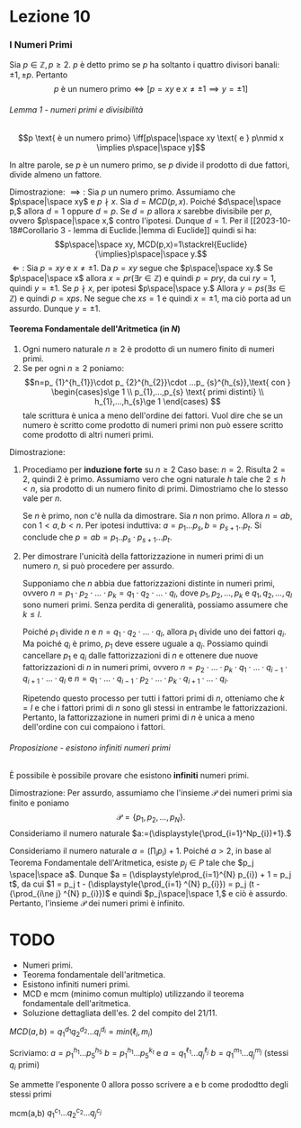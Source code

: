 # Lezione 10
### I Numeri Primi
Sia $p \in \mathbb{Z},p\ge2.$ $p$ è detto primo se $p$ ha soltanto i quattro divisori banali: $\pm 1,\pm p$. Pertanto $$p \text{ è un numero primo} \iff[p=xy \text{ e } x\ne\pm1 \implies y=\pm1]$$
###### Lemma 1 - numeri primi e divisibilità
$$p \text{ è un numero primo} \iff[p\space|\space xy \text{ e } p\nmid x \implies p\space|\space y]$$

In altre parole, se $p$ è un numero primo, se $p$ divide il prodotto di due fattori, divide almeno un fattore.

Dimostrazione:
$\implies:$
Sia $p$ un numero primo. Assumiamo che $p\space|\space xy$ e $p\nmid x$. Sia $d=MCD(p,x).$ Poiché $d\space|\space p,$ allora $d=1$ oppure $d=p.$ Se $d=p$ allora $x$ sarebbe divisibile per $p$, ovvero $p\space|\space x,$ contro l'ipotesi. Dunque $d=1.$ Per il [[2023-10-18#Corollario 3 - lemma di Euclide.|lemma di Euclide]] quindi si ha:$$p\space|\space xy, MCD(p,x)=1\stackrel{Euclide}{\implies}p\space|\space y.$$
$\Longleftarrow:$
Sia $p=xy$ e $x\ne\pm 1.$ Da $p=xy$ segue che $p\space|\space xy.$
Se $p\space|\space x$ allora $x=pr(\exists r\in \mathbb{Z})$ e quindi $p=pry,$ da cui $ry=1,$ quindi $y=\pm 1.$ Se $p\nmid x,$ per ipotesi $p\space|\space y.$ Allora $y=ps(\exists s\in \mathbb{Z})$ e quindi $p=xps.$ Ne segue che $xs=1$ e quindi $x=\pm1,$ ma ciò porta ad un assurdo. Dunque $y=\pm1.$

#### Teorema Fondamentale dell'Aritmetica (in $N$)
1) Ogni numero naturale $n\ge 2$ è prodotto di un numero finito di numeri primi.
2) Se per ogni $n\ge2$ poniamo:$$n=p_ {1}^{h_{1}}\cdot p_ {2}^{h_{2}}\cdot ...p_ {s}^{h_{s}},\text{ con } \begin{cases}s\ge 1 \\ p_{1},...,p_{s}  \text{ primi distinti} \\ h_{1},...,h_{s}\ge 1 \end{cases} $$tale scrittura è unica a meno dell'ordine dei fattori. Vuol dire che se un numero è scritto come prodotto di numeri primi non può essere scritto come prodotto di altri numeri primi.

Dimostrazione:
1) Procediamo per **induzione forte** su $n\ge 2$
	Caso base: $n=2.$ Risulta $2=2,$ quindi $2$ è primo.
	Assumiamo vero che ogni naturale $h$ tale che $2\le h< n,$ sia prodotto di un numero finito di primi. Dimostriamo che lo stesso vale per $n.$
	
	Se $n$ è primo, non c'è nulla da dimostrare. Sia $n$ non primo. Allora $n=ab,$ con $1<a,b<n.$ Per ipotesi induttiva: $a=p_{1} ... p_{s},b=p_{s+1}..p_{t}$. Si conclude che $p=ab=p_{1}..p_{s}\cdot p_{s+1}...p_{t}$.
2) Per dimostrare l'unicità della fattorizzazione in numeri primi di un numero $n$, si può procedere per assurdo. 
	
	Supponiamo che $n$ abbia due fattorizzazioni distinte in numeri primi, ovvero $n = p_1 \cdot p_2 \cdot ... \cdot p_k = q_1 \cdot q_2 \cdot ... \cdot q_l$, dove $p_1, p_2, ..., p_k$ e $q_1, q_2, ..., q_l$ sono numeri primi. Senza perdita di generalità, possiamo assumere che $k \leq l$. 
	
	Poiché $p_1$ divide $n$ e $n = q_1 \cdot q_2 \cdot ... \cdot q_l$, allora $p_1$ divide uno dei fattori $q_i$. Ma poiché $q_i$ è primo, $p_1$ deve essere uguale a $q_i$. Possiamo quindi cancellare $p_1$ e $q_i$ dalle fattorizzazioni di $n$ e ottenere due nuove fattorizzazioni di $n$ in numeri primi, ovvero $n = p_2 \cdot ... \cdot p_k \cdot q_1 \cdot ... \cdot q_{i-1} \cdot q_{i+1} \cdot ... \cdot q_l$ e $n = q_1 \cdot ... \cdot q_{i-1} \cdot p_2 \cdot ... \cdot p_k \cdot q_{i+1} \cdot ... \cdot q_l$. 
	
	Ripetendo questo processo per tutti i fattori primi di $n$, otteniamo che $k = l$ e che i fattori primi di $n$ sono gli stessi in entrambe le fattorizzazioni. Pertanto, la fattorizzazione in numeri primi di $n$ è unica a meno dell'ordine con cui compaiono i fattori.
###### Proposizione - esistono infiniti numeri primi
È possibile è possibile provare che esistono **infiniti** numeri primi.

Dimostrazione:
Per assurdo, assumiamo che l'insieme $\mathcal{P}$ dei numeri primi sia finito e poniamo $$\mathcal{P}=\{p_{1},p_{2},...,p_{N}\}.$$ Consideriamo il numero naturale $a:=(\displaystyle{\prod_{i=1}^Np_{i})+1}.$

Consideriamo il numero naturale $a = (\prod_i p_i) + 1$. Poiché $a > 2$, in base al Teorema Fondamentale dell'Aritmetica, esiste $p_j \in P$ tale che $p_j \space|\space a$. Dunque $a = (\displaystyle\prod_{i=1}^{N} p_{i}) + 1 = p_j t$, da cui $1 = p_j t - (\displaystyle{\prod_{i=1} ^{N} p_{i}}) = p_j (t - {\prod_{i\ne j} ^{N} p_{i}})$ e quindi $p_j\space|\space 1,$ e ciò è assurdo. Pertanto, l'insieme $\mathcal{P}$ dei numeri primi è infinito.
# TODO
- Numeri primi. 
- Teorema fondamentale dell'aritmetica.
- Esistono infiniti numeri primi.  
- MCD e mcm (minimo comun multiplo) utilizzando il teorema fondamentale dell'aritmetica. 
- Soluzione dettagliata dell'es. 2 del compito del 21/11.



$MCD(a,b)=q_{1}^{d_{1}}q_{2}^{d_{2}}...q_{i}^{d_{i}}=min(\ell_{i},m_i)$

Scriviamo:
$a=p_{1}^{h_{1}}...p_{5}^{h_{5}}$
$b=p_{1}^{h_{1}}...p_{5}^{k_{t}}$
e 
$a=q_{1}^{\ell_{1}}...q_{j}^{\ell_{j}}$
$b=q_{1}^{m_{1}}...q_{j}^{m_{j}}$ (stessi $q_i$ primi)


Se ammette l'esponente 0 allora posso scrivere a e b come prododtto degli stessi primi

mcm(a,b) $q_{1}^{c_{1}}...q_{2}^{c_{2}}...q_{j}^{c_{j}}$

